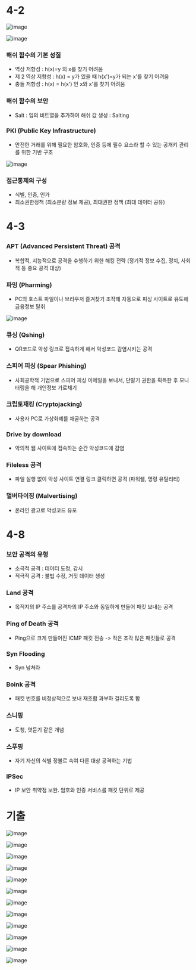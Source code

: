 # 4-2

![image](https://github.com/user-attachments/assets/a891a827-75f1-4fac-8ef6-81df0713be23)

![image](https://github.com/user-attachments/assets/563c275c-a15c-40f8-ba51-65be296ebb5b)

### 해쉬 함수의 기본 성질
- 역상 저항성 : h(x)=y 의 x를 찾기 어려움
- 제 2 역상 저항성 : h(x) = y가 있을 때 h(x')=y가 되는 x'를 찾기 어려움
- 충돌 저항성 : h(x) = h(x') 인 x와 x'를 찾기 어려움

### 해쉬 함수의 보안
- Salt : 임의 비트열을 추가하여 해쉬 값 생성 : Salting

### PKI (Public Key Infrastructure)
- 안전한 거래를 위해 필요한 암호화, 인증 등에 필수 요소라 할 수 있는 공개키 관리를 위한 기반 구조

![image](https://github.com/user-attachments/assets/05ee2eaf-ff81-4280-8b30-9cc95a4fb2f6)

### 접근통제의 구성
- 식별, 인증, 인가
- 최소권한정책 (최소분량 정보 제공), 최대권한 정책 (최대 데이터 공유)

# 4-3

### APT (Advanced Persistent Threat) 공격
- 복합적, 지능적으로 공격을 수행하기 위한 해킹 전략 (정기적 정보 수집, 정치, 사회적 등 중요 공격 대상)

### 파밍 (Pharming)
- PC의 호스트 파일이나 브라우저 즐겨찾기 조작해 자동으로 피싱 사이트로 유도해 금융정보 탈취

![image](https://github.com/user-attachments/assets/8b50c74a-035a-46f6-98d9-60f04f8f12c2)

### 큐싱 (Qshing)
- QR코드로 악성 링크로 접속하게 해서 악성코드 감염시키는 공격

### 스피어 피싱 (Spear Phishing)
- 사회공학적 기법으로 스피어 피싱 이메일을 보내서, 단말기 권한을 획득한 후 모니터링을 해 개인정보 가로채기

### 크립토재킹 (Cryptojacking)
- 사용자 PC로 가상화폐를 채굴하는 공격

### Drive by download
- 악의적 웹 사이트에 접속하는 순간 악성코드에 감염

### Fileless 공격
- 파일 실행 없이 악성 사이트 연결 링크 클릭하면 공격 (파워쉘, 명령 유틸리티)

### 멀버타이징 (Malvertising)
- 온라인 광고로 악성코드 유포

# 4-8
### 보안 공격의 유형
- 소극적 공격 : 데이터 도청, 감시
- 적극적 공격 : 불법 수정, 거짓 데이터 생성

### Land 공격
- 목적지의 IP 주소를 공격자의 IP 주소와 동일하게 만들어 패킷 보내는 공격

### Ping of Death 공격
- Ping으로 크게 만들어진 ICMP 패킷 전송 -> 작은 조각 많은 패킷들로 공격

### Syn Flooding
- Syn 넘쳐라

### Boink 공격
- 패킷 번호를 비정상적으로 보내 재조합 과부하 걸리도록 함

### 스니핑 
- 도청, 엿듣기 같은 개념

### 스푸핑 
- 자기 자신의 식별 정볼르 속여 다른 대상 공격하는 기법

### IPSec
- IP 보안 취약점 보완. 암호와 인증 서비스를 패킷 단위로 제공

# 기출

![image](https://github.com/user-attachments/assets/41edbbd5-7c7f-4aaa-9eb3-b4d4cdadf175)

![image](https://github.com/user-attachments/assets/f2e92eea-d592-4f87-b07c-24960aad7d72)

![image](https://github.com/user-attachments/assets/ce0fd943-4fbd-4683-91fe-b93e080a03c6)

![image](https://github.com/user-attachments/assets/82d40921-d778-4ae3-955b-2a3bc16776d1)

![image](https://github.com/user-attachments/assets/9d76f1cc-7dbb-4006-9ed4-3daa88873bcf)

![image](https://github.com/user-attachments/assets/bc2f05c2-60a7-422a-9b5b-10f3851c6ea2)

![image](https://github.com/user-attachments/assets/c1992e57-caa4-42f1-8d4c-43bea018d0b7)

![image](https://github.com/user-attachments/assets/22c5ab05-5856-462c-97dd-af0dd3b69532)

![image](https://github.com/user-attachments/assets/4e45beeb-3f76-4acf-99e2-2147459deef7)

![image](https://github.com/user-attachments/assets/86ba14c7-04f7-46ea-a7eb-1f8f73c68386)

![image](https://github.com/user-attachments/assets/a096adaf-fe1b-4af8-80be-c28ab3186730)

![image](https://github.com/user-attachments/assets/f4ece3a3-982a-4103-ab2a-5a0fbfc1386f)
